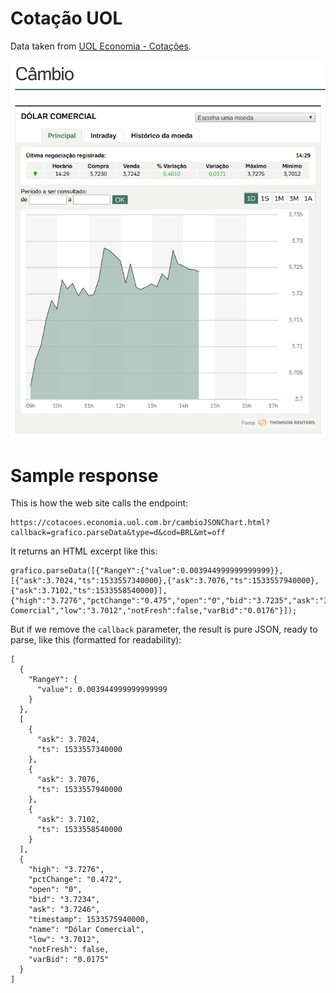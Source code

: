 
# Cotação UOL

Data taken from [UOL Economia - Cotações](https://economia.uol.com.br/cotacoes/cambio/dolar-comercial-estados-unidos/).

![](website.png)

# Sample response

This is how the web site calls the endpoint:

    https://cotacoes.economia.uol.com.br/cambioJSONChart.html?callback=grafico.parseData&type=d&cod=BRL&mt=off

It returns an HTML excerpt like this:

    grafico.parseData([{"RangeY":{"value":0.003944999999999999}},[{"ask":3.7024,"ts":1533557340000},{"ask":3.7076,"ts":1533557940000},{"ask":3.7102,"ts":1533558540000}],{"high":"3.7276","pctChange":"0.475","open":"0","bid":"3.7235","ask":"3.7247","timestamp":1533575340000,"name":"Dólar Comercial","low":"3.7012","notFresh":false,"varBid":"0.0176"}]);

But if we remove the `callback` parameter, the result is pure JSON, ready to parse, like this (formatted for readability):

    [
      {
        "RangeY": {
          "value": 0.003944999999999999
        }
      },
      [
        {
          "ask": 3.7024,
          "ts": 1533557340000
        },
        {
          "ask": 3.7076,
          "ts": 1533557940000
        },
        {
          "ask": 3.7102,
          "ts": 1533558540000
        }
      ],
      {
        "high": "3.7276",
        "pctChange": "0.472",
        "open": "0",
        "bid": "3.7234",
        "ask": "3.7246",
        "timestamp": 1533575940000,
        "name": "Dólar Comercial",
        "low": "3.7012",
        "notFresh": false,
        "varBid": "0.0175"
      }
    ]
